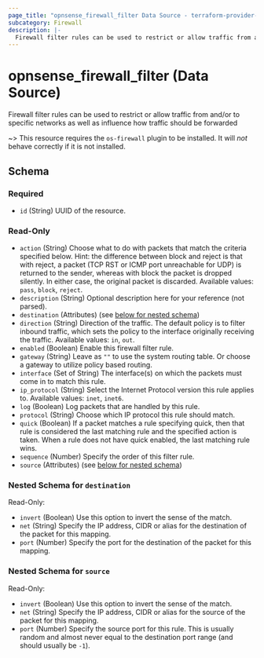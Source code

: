 ```yaml
---
page_title: "opnsense_firewall_filter Data Source - terraform-provider-opnsense"
subcategory: Firewall
description: |-
  Firewall filter rules can be used to restrict or allow traffic from and/or to specific networks as well as influence how traffic should be forwarded
---
```


# opnsense_firewall_filter (Data Source)

Firewall filter rules can be used to restrict or allow traffic from and/or to specific networks as well as influence how traffic should be forwarded

~> This resource requires the `os-firewall` plugin to be installed. It will *not* behave correctly if it is not installed.

<!-- schema generated by tfplugindocs -->
## Schema

### Required

- `id` (String) UUID of the resource.

### Read-Only

- `action` (String) Choose what to do with packets that match the criteria specified below. Hint: the difference between block and reject is that with reject, a packet (TCP RST or ICMP port unreachable for UDP) is returned to the sender, whereas with block the packet is dropped silently. In either case, the original packet is discarded. Available values: `pass`, `block`, `reject`.
- `description` (String) Optional description here for your reference (not parsed).
- `destination` (Attributes) (see [below for nested schema](#nestedatt--destination))
- `direction` (String) Direction of the traffic. The default policy is to filter inbound traffic, which sets the policy to the interface originally receiving the traffic. Available values: `in`, `out`.
- `enabled` (Boolean) Enable this firewall filter rule.
- `gateway` (String) Leave as `""` to use the system routing table. Or choose a gateway to utilize policy based routing.
- `interface` (Set of String) The interface(s) on which the packets must come in to match this rule.
- `ip_protocol` (String) Select the Internet Protocol version this rule applies to. Available values: `inet`, `inet6`.
- `log` (Boolean) Log packets that are handled by this rule.
- `protocol` (String) Choose which IP protocol this rule should match.
- `quick` (Boolean) If a packet matches a rule specifying quick, then that rule is considered the last matching rule and the specified action is taken. When a rule does not have quick enabled, the last matching rule wins.
- `sequence` (Number) Specify the order of this filter rule.
- `source` (Attributes) (see [below for nested schema](#nestedatt--source))

<a id="nestedatt--destination"></a>
### Nested Schema for `destination`

Read-Only:

- `invert` (Boolean) Use this option to invert the sense of the match.
- `net` (String) Specify the IP address, CIDR or alias for the destination of the packet for this mapping.
- `port` (Number) Specify the port for the destination of the packet for this mapping.


<a id="nestedatt--source"></a>
### Nested Schema for `source`

Read-Only:

- `invert` (Boolean) Use this option to invert the sense of the match.
- `net` (String) Specify the IP address, CIDR or alias for the source of the packet for this mapping.
- `port` (Number) Specify the source port for this rule. This is usually random and almost never equal to the destination port range (and should usually be `-1`).

